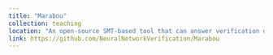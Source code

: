 ```yaml
---
title: "Marabou"
collection: teaching
location: "An open-source SMT-based tool that can answer verification queries over neural networks"
link: https://github.com/NeuralNetworkVerification/Marabou
---
```


